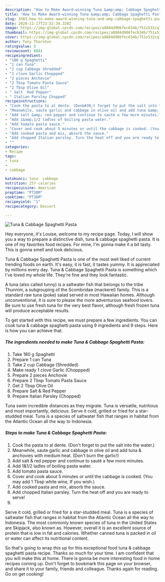 ```yaml
---
description: "How to Make Award-winning Tuna &amp;amp; Cabbage Spaghetti Pasta"
title: "How to Make Award-winning Tuna &amp;amp; Cabbage Spaghetti Pasta"
slug: 3583-how-to-make-award-winning-tuna-and-amp-cabbage-spaghetti-pasta
date: 2020-11-27T23:52:34.320Z
image: https://img-global.cpcdn.com/recipes/a8884d906fec634b/751x532cq70/tuna-cabbage-spaghetti-pasta-recipe-main-photo.jpg
thumbnail: https://img-global.cpcdn.com/recipes/a8884d906fec634b/751x532cq70/tuna-cabbage-spaghetti-pasta-recipe-main-photo.jpg
cover: https://img-global.cpcdn.com/recipes/a8884d906fec634b/751x532cq70/tuna-cabbage-spaghetti-pasta-recipe-main-photo.jpg
author: Tony Thornton
ratingvalue: 5
reviewcount: 8081
recipeingredient:
- "180 g Spaghetti"
- "1 can Tuna"
- "2 cup Cabbage Shredded"
- "1 clove Garlic Choppped"
- "2 pieces Anchovie"
- "2 Tbsp Tomato Pasta Sauce"
- "2 Tbsp Olive Oil"
- " Salt  Red Pepper"
- " Italian Parsley Chopped"
recipeinstructions:
- "Cook the pasta to al dente. (Don&#39;t forget to put the salt into the water.)"
- "Meanwhile, saute garlic and cabbage in olive oil and add tuna &amp; anchovies with medium heat. (Don&#39;t burn the garlic!)"
- "Add salt &amp; red pepper and continue to sauté a few more minutes."
- "Add 1&amp;1/2 ladles of boiling pasta water."
- "Add tomato pasta sauce."
- "Cover and cook about 5 minutes or until the cabbage is cooked. (You may add 1 Tbsp white wine, If you wish.)"
- "Add cooked pasta and mix, absorb the sauce."
- "Add chopped Italian parsley. Turn the heat off and you are ready to serve!"
- ""
categories:
- Recipe
tags:
- tuna
- 
- cabbage

katakunci: tuna  cabbage 
nutrition: 257 calories
recipecuisine: American
preptime: "PT20M"
cooktime: "PT36M"
recipeyield: "1"
recipecategory: Dessert

---
```



![Tuna &amp; Cabbage Spaghetti Pasta](https://img-global.cpcdn.com/recipes/a8884d906fec634b/751x532cq70/tuna-cabbage-spaghetti-pasta-recipe-main-photo.jpg)

Hey everyone, it's Louise, welcome to my recipe page. Today, I will show you a way to prepare a distinctive dish, tuna &amp; cabbage spaghetti pasta. It is one of my favorites food recipes. For mine, I'm gonna make it a bit tasty. This is gonna smell and look delicious.

Tuna &amp; Cabbage Spaghetti Pasta is one of the most well liked of current trending foods on earth. It's easy, it is fast, it tastes yummy. It is appreciated by millions every day. Tuna &amp; Cabbage Spaghetti Pasta is something which I've loved my whole life. They're fine and they look fantastic.

A tuna (also called tunny) is a saltwater fish that belongs to the tribe Thunnini, a subgrouping of the Scombridae (mackerel) family. This is a standard raw tuna (poke) salad served in most Hawaiian homes. Although unconventional, it is sure to please the more adventurous seafood lovers. Be sure to use fresh tuna for the very best flavor, although fresh frozen tuna will produce acceptable results.


To get started with this recipe, we must prepare a few ingredients. You can cook tuna &amp; cabbage spaghetti pasta using 9 ingredients and 9 steps. Here is how you can achieve that.

<!--inarticleads1-->

##### The ingredients needed to make Tuna &amp; Cabbage Spaghetti Pasta:

1. Take 180 g Spaghetti
1. Prepare 1 can Tuna
1. Take 2 cup Cabbage (Shredded)
1. Make ready 1 clove Garlic (Choppped)
1. Prepare 2 pieces Anchovie
1. Prepare 2 Tbsp Tomato Pasta Sauce
1. Get 2 Tbsp Olive Oil
1. Prepare  Salt &amp; Red Pepper
1. Prepare  Italian Parsley (Chopped)


Tuna swim incredible distances as they migrate. Tuna is versatile, nutritious and most importantly, delicious. Serve it cold, grilled or fried for a star-studded meal. Tuna is a species of saltwater fish that ranges in habitat from the Atlantic Ocean all the way to Indonesia. 

<!--inarticleads2-->

##### Steps to make Tuna &amp; Cabbage Spaghetti Pasta:

1. Cook the pasta to al dente. (Don&#39;t forget to put the salt into the water.)
1. Meanwhile, saute garlic and cabbage in olive oil and add tuna &amp; anchovies with medium heat. (Don&#39;t burn the garlic!)
1. Add salt &amp; red pepper and continue to sauté a few more minutes.
1. Add 1&amp;1/2 ladles of boiling pasta water.
1. Add tomato pasta sauce.
1. Cover and cook about 5 minutes or until the cabbage is cooked. (You may add 1 Tbsp white wine, If you wish.)
1. Add cooked pasta and mix, absorb the sauce.
1. Add chopped Italian parsley. Turn the heat off and you are ready to serve!
1. 


Serve it cold, grilled or fried for a star-studded meal. Tuna is a species of saltwater fish that ranges in habitat from the Atlantic Ocean all the way to Indonesia. The most commonly known species of tuna in the United States are Skipjack, also known as. However, overall it is an excellent source of protein that is low in fat and calories. Whether canned tuna is packed in oil or water can affect its nutritional content. 

So that's going to wrap this up for this exceptional food tuna &amp; cabbage spaghetti pasta recipe. Thanks so much for your time. I am confident that you will make this at home. There is gonna be more interesting food in home recipes coming up. Don't forget to bookmark this page on your browser, and share it to your family, friends and colleague. Thanks again for reading. Go on get cooking!
